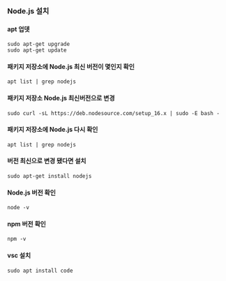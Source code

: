 ### Node.js 설치 ###

#### apt 업뎃 ####
```
sudo apt-get upgrade
sudo apt-get update
```

#### 패키지 저장소에 Node.js 최신 버전이 몇인지 확인 ####
```
apt list | grep nodejs
```

#### 패키지 저장소 Node.js 최신버전으로 변경 ####
```
sudo curl -sL https://deb.nodesource.com/setup_16.x | sudo -E bash -
```

#### 패키지 저장소에 Node.js 다시 확인 ####
````
apt list | grep nodejs
````

#### 버전 최신으로 변경 됐다면 설치 ####
````
sudo apt-get install nodejs
````

#### Node.js 버전 확인 ####
```
node -v
```

#### npm 버전 확인 ####
```
npm -v
```

#### vsc 설치 ####
```
sudo apt install code
```
